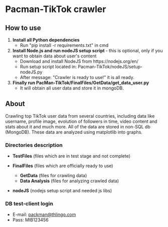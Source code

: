 # Pacman-TikTok crawler

## How to use
<ol>
	<li> <b>Install all Python dependencies</b>
		<ul>
			<li> Run "pip install -r requirements.txt" in cmd
		</ul>
	<li> <b> Install Node.js and run nodeJS setup script </b> - this is optional, only if you want to obtain data about user's content
		<ul>
			<li> Download and install NodeJS from https://nodejs.org/en/
			<li> Run setup script located in: Pacman-TikTok/nodeJS/setup-nodeJS.py
			<li> After message: "Crawler is ready to use!" it is all ready.
		</ul>
	<li> <b>Finally run PacMan-TikTok/FinalFiles/GetData/get_data_user.py</b>
		<ul>
			<li> It will obtain all user data and store it in mongoDB.
		</ul>
</ol>

## About
Crawling top TikTok user data from several countries, including data like username, profile image, evolution of followers in time, video content and stats about it and much more. All of the data are stored in non-SQL db (MongoDB). These data are analyzed using matplotlib into graphs.
	
### Directories description

- **TestFiles** (files which are in test stage and not complete)
	
- **FinalFiles** (files which are officially ready to use)
	- **GetData** (files for crawling data)
	- **Data Analysis** (files for analyzing crawled data)
- **nodeJS** (nodejs setup script and needed js libs)

### DB test-client login
- E-mail: packman@thlingo.com
- Pass: MIB123456
